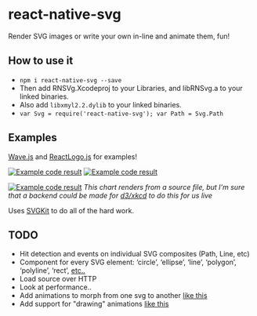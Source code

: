 # react-native-svg

Render SVG images or write your own in-line and animate them, fun!

## How to use it

- `npm i react-native-svg --save`
- Then add RNSVg.Xcodeproj to your Libraries, and libRNSvg.a to your
  linked binaries.
- Also add `libxmyl2.2.dylib` to your linked binaries.
- `var Svg = require('react-native-svg'); var Path = Svg.Path`

## Examples

[Wave.js](https://github.com/brentvatne/react-native-svg/blob/master/Wave.js) and [ReactLogo.js](https://github.com/brentvatne/react-native-svg/blob/master/ReactLogo.js) for examples!

[![Example code result](https://raw.githubusercontent.com/brentvatne/react-native-svg/master/line.gif)](https://github.com/brentvatne/react-native-svg/blob/master/Wave.js) [![Example code result](https://raw.githubusercontent.com/brentvatne/react-native-svg/master/logo.gif)](https://github.com/brentvatne/react-native-svg/blob/master/ReactLogo.js)


[![Example code result](https://raw.githubusercontent.com/brentvatne/react-native-svg/master/chart-example.png)](https://github.com/brentvatne/react-native-svg/blob/master/Chart.js)
*This chart renders from a source file, but I'm sure that a backend could be made for [d3/xkcd](http://dan.iel.fm/xkcd/) to do this for us live*

Uses [SVGKit](https://github.com/SVGKit/SVGKit) to do all of the hard work.

## TODO

- Hit detection and events on individual SVG composites (Path, Line, etc)
- Component for every SVG element: ‘circle’, ‘ellipse’, ‘line’,
  ‘polygon’, ‘polyline’, ‘rect’, [etc..](http://www.w3.org/TR/SVG/intro.html)
- Load source over HTTP
- Look at performance..
- Add animations to morph from one svg to another [like this](https://github.com/alexk111/SVG-Morpheus)
- Add support for "drawing" animations [like this](https://github.com/maxwellito/vivus)
